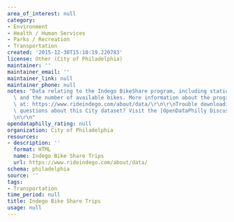 ```yaml
---
area_of_interest: null
category:
- Environment
- Health / Human Services
- Parks / Recreation
- Transportation
created: '2015-12-30T15:10:19.220783'
license: Other (City of Philadelphia)
maintainer: ''
maintainer_email: ''
maintainer_link: null
maintainer_phone: null
notes: "Data relating to the Indego BikeShare program, including station locations\
  \ and the number of available bikes. More information about the program is available\
  \ at: https://www.rideindego.com/about/data/\r\n\r\nTrouble downloading or have\
  \ questions about this City dataset? Visit the [OpenDataPhilly Discussion Group](https://groups.google.com/forum/#!forum/opendataphilly)\r\
  \n\r\n"
opendataphilly_rating: null
organization: City of Philadelphia
resources:
- description: ''
  format: HTML
  name: Indego Bike Share Trips
  url: https://www.rideindego.com/about/data/
schema: philadelphia
source: ''
tags:
- Transportation
time_period: null
title: Indego Bike Share Trips
usage: null
---
```

